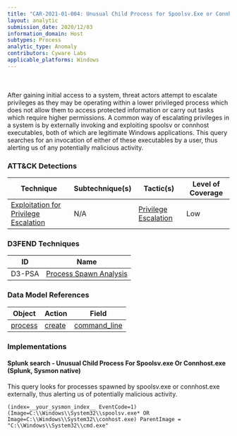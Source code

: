 ```yaml
---
title: "CAR-2021-01-004: Unusual Child Process for Spoolsv.Exe or Connhost.Exe"
layout: analytic
submission_date: 2020/12/03
information_domain: Host
subtypes: Process
analytic_type: Anomaly
contributors: Cyware Labs
applicable_platforms: Windows
---
```

<br><br>
After gaining initial access to a system, threat actors attempt to escalate privileges as they may be operating within a lower privileged process which does not allow them to access protected information or carry out tasks which require higher permissions. A common way of escalating privileges in a system is by externally invoking and exploiting spoolsv or connhost executables, both of which are legitimate Windows applications. This query searches for an invocation of either of these executables by a user, thus alerting us of any potentially malicious activity.



### ATT&CK Detections

|Technique|Subtechnique(s)|Tactic(s)|Level of Coverage|
|---|---|---|---|
|[Exploitation for Privilege Escalation](https://attack.mitre.org/techniques/T1068/)|N/A|[Privilege Escalation](https://attack.mitre.org/tactics/TA0004/)|Low|


### D3FEND Techniques

|ID|Name|
|---|---| 
|D3-PSA | [Process Spawn Analysis](https://d3fend.mitre.org/technique/d3f:ProcessSpawnAnalysis)| 



### Data Model References

|Object|Action|Field|
|---|---|---|
|[process](/data_model/process) | [create](/data_model/process#create) | [command_line](/data_model/process#command_line) |



### Implementations

#### Splunk search - Unusual Child Process For Spoolsv.exe Or Connhost.exe (Splunk, Sysmon native)


This query looks for processes spawned by spoolsv.exe or connhost.exe externally, thus alerting us of potentially malicious activity.


```
(index=__your_sysmon_index__ EventCode=1) (Image=C:\\Windows\\System32\\spoolsv.exe* OR Image=C:\\Windows\\System32\\conhost.exe) ParentImage = "C:\\Windows\\System32\\cmd.exe"

```




